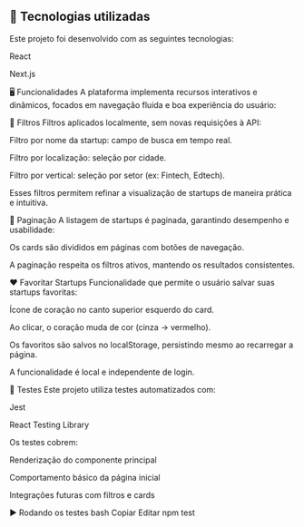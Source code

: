 <!-- ## ✅ Testes

Este projeto possui testes automatizados utilizando:

- [Jest](https://jestjs.io/)
- [React Testing Library](https://testing-library.com/docs/react-testing-library/intro)

Os testes cobrem o comportamento da aplicação como:

- Renderização do componente principal `<App />` com a página inicial (`Home`)
- Execução sem erros de renderização
- Integração futura com filtros, listagem de startups e comportamento interativo

Para executar os testes localmente:

```bash
npm test -->


## 🚀 Tecnologias utilizadas
Este projeto foi desenvolvido com as seguintes tecnologias:

React

Next.js

🖥️ Funcionalidades
A plataforma implementa recursos interativos e dinâmicos, focados em navegação fluida e boa experiência do usuário:

🔎 Filtros
Filtros aplicados localmente, sem novas requisições à API:

Filtro por nome da startup: campo de busca em tempo real.

Filtro por localização: seleção por cidade.

Filtro por vertical: seleção por setor (ex: Fintech, Edtech).

Esses filtros permitem refinar a visualização de startups de maneira prática e intuitiva.

📄 Paginação
A listagem de startups é paginada, garantindo desempenho e usabilidade:

Os cards são divididos em páginas com botões de navegação.

A paginação respeita os filtros ativos, mantendo os resultados consistentes.

❤️ Favoritar Startups
Funcionalidade que permite o usuário salvar suas startups favoritas:

Ícone de coração no canto superior esquerdo do card.

Ao clicar, o coração muda de cor (cinza → vermelho).

Os favoritos são salvos no localStorage, persistindo mesmo ao recarregar a página.

A funcionalidade é local e independente de login.

🧪 Testes
Este projeto utiliza testes automatizados com:

Jest

React Testing Library

Os testes cobrem:

Renderização do componente principal

Comportamento básico da página inicial

Integrações futuras com filtros e cards

▶️ Rodando os testes
bash
Copiar
Editar
npm test
